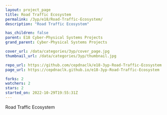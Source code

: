 ```yaml
---
layout: project_page
title: Road Traffic Ecosystem
permalink: /3yp/e18/Road-Traffic-Ecosystem/
description: "Road Traffic Ecosystem"

has_children: false
parent: E18 Cyber-Physical Systems Projects
grand_parent: Cyber-Physical Systems Projects

cover_url: /data/categories/3yp/cover_page.jpg
thumbnail_url: /data/categories/3yp/thumbnail.jpg

repo_url: https://github.com/cepdnaclk/e18-3yp-Road-Traffic-Ecosystem
page_url: https://cepdnaclk.github.io/e18-3yp-Road-Traffic-Ecosystem

forks: 2
watchers: 2
stars: 2
started_on: 2022-10-29T19:55:31Z
---
```

Road Traffic Ecosystem

